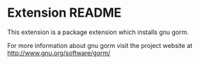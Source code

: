 # Extension README

This extension is a package extension which installs gnu gorm.

For more information about gnu gorm visit the project website at
http://www.gnu.org/software/gorm/

